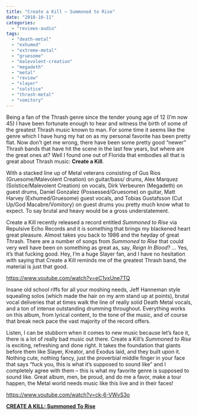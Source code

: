 ```yaml
---
title: "Create a Kill – Summoned to Rise"
date: "2018-10-11"
categories: 
  - "reviews-audio"
tags: 
  - "death-metal"
  - "exhumed"
  - "extreme-metal"
  - "gruesome"
  - "malevolent-creation"
  - "megadeth"
  - "metal"
  - "review"
  - "slayer"
  - "solstice"
  - "thrash-metal"
  - "vomitory"
---
```


Being a fan of the Thrash genre since the tender young age of 12 (I’m now 45) I have been fortunate enough to hear and witness the birth of some of the greatest Thrash music known to man. For some time it seems like the genre which I have hung my hat on as my personal favorite has been pretty flat. Now don’t get me wrong, there have been some pretty good “newer” Thrash bands that have hit the scene in the last few years, but where are the great ones at? Well I found one out of Florida that embodies all that is great about Thrash music: **Create a Kill**.

With a stacked line up of Metal veterans consisting of Gus Rios (Gruesome/Malevolent Creation) on guitar/bass/ drums, Alex Marquez (Solstice/Malevolent Creation) on vocals, Dirk Verbeuren (Megadeth) on guest drums, Daniel Gonzalez (Possessed/Gruesome) on guitar, Matt Harvey (Exhumed/Gruesome) guest vocals, and Tobias Gustafsson (Cut Up/God Macabre/Vomitory) on guest drums you pretty much know what to expect. To say brutal and heavy would be a gross understatement.

Create a Kill recently released a record entitled _Summoned to Rise_ via Repulsive Echo Records and it is something that brings my blackened heart great pleasure. Almost takes you back to 1986 and the heyday of great Thrash. There are a number of songs from _Summoned to Rise_ that could very well have been on something as great as, say, _Reign In Blood_? ... Yes, it’s that fucking good. Hey, I’m a huge Slayer fan, and I have no hesitation with saying that Create a Kill reminds me of the greatest Thrash band, the material is just that good.

https://www.youtube.com/watch?v=eC1yxUne7TQ

Insane old school riffs for all your moshing needs, Jeff Hanneman style squealing solos (which made the hair on my arm stand up at points), brutal vocal deliveries that at times walk the line of really solid Death Metal vocals, and a ton of intense outstanding drumming throughout. Everything works on this album, from lyrical content, to the tone of the music, and of course that break neck pace the vast majority of the record offers.

Listen, I can be stubborn when it comes to new music because let’s face it, there is a lot of really bad music out there. Create a Kill’s _Summoned to Rise_ is exciting, refreshing and done right. It takes the foundation that giants before them like Slayer, Kreator, and Exodus laid, and they built upon it. Nothing cute, nothing fancy, just the proverbial middle finger in your face that says “fuck you, this is what it’s supposed to sound like” and I completely agree with them – this is what my favorite genre is supposed to sound like. Great album, men, be proud, and do me a favor, make a tour happen, the Metal world needs music like this live and in their faces!

https://www.youtube.com/watch?v=ck-6-VWvS3o

[**CREATE A KILL: Summoned To Rise**](https://createakill.bandcamp.com/)
